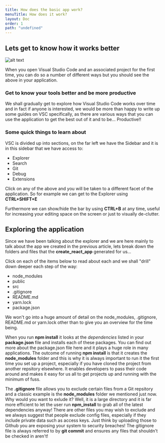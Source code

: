 ```yaml
---
title: How does the basic app work?
menuTitle: How does it work?
layout: Doc
order: 1
path: "undefined"
---
```


## Lets get to know how it works better

![alt text](/assets/vsc-explorer.PNG "Visual Studio Code and the simple React app")

When you open Visual Studio Code and an associated project for the first time, you can do so a number of different ways but you should see the above in your application.

### Get to know your tools better and be more productive

We shall gradually get to explore how Visual Studio Code works over time and in fact if anyone is interested, we would be more than happy to write up some guides on VSC specifically, as there are various ways that you can use the application to get the best out of it and to be... Productive!!

### Some quick things to learn about

VSC is divided up into sections, on the far left we have the Sidebar and it is in this sidebar that we have access to:

* Explorer
* Search
* Git
* Debug
* Extensions

Click on any of the above and you will be taken to a different facet of the application. So for example we can get to the Explorer using __CTRL+SHIFT+E__ 

Furthermore we can show/hide the bar by using __CTRL+B__ at any time, useful for increasing your editing space on the screen or just to visually de-clutter.

## Exploring the application

Since we have been talking about the explorer and we are here mainly to talk about the app we created in the previous article, lets break down the folders and files that the __create_react_app__ generated for us...

Click on each of the items below to read about each and we shall "drill" down deeper each step of the way:

* node_modules
* public
* src
* .gitignore
* README.md
* yarn.lock
* package.json

We won't go into a huge amount of detail on the node_modules, .gitignore, README.md or yarn.lock other than to give you an overview for the time being.

When you run __npm install__ it looks at the _dependencies_ listed in your __package.json__ file and installs each of these packages. You can find out more about the package.json file here and it plays a huge role in many applications. The outcome of running __npm install__ is that it creates the __node_modules__ folder and this is why it is always important to run it the first time you set up a project, especially if you have cloned the project from another repsitory elsewhere. It enables developers to pass their code around and makes it easy for us all to get projects up and running with the minimum of fuss.

The __.gitignore__ file allows you to exclude certain files from a Git repsitory and a classic example is the __node_modules__ folder we mentioned just now. Why would you want to exlude it? Well, it is a large directory and it is far more efficient to let the user run __npm_install__ to grab all of the latest dependencies anyway! There are other files you may wish to exclude and we always suggest that people exclude config files, especially if they include private data such as access keys. Just think by uploading those to Github you are exposing your system to security breaches! The gitignore file is always referred to by __git commit__ and ensures any files that shouldn't be checked in aren't!

